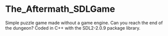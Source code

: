 # The_Aftermath_SDLGame
Simple puzzle game made without a game engine. Can you reach the end of the dungeon? Coded in C++ with the SDL2-2.0.9 package library.
